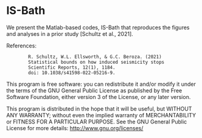 # IS-Bath

We present the Matlab-based codes, IS-Bath that reproduces the figures and analyses in a prior study [Schultz et al., 2021].

References: 
            
            R. Schultz, W.L. Ellsworth, & G.C. Beroza. (2021)
            Statistical bounds on how induced seismicity stops
            Scientific Reports, 12(1), 1184.
            doi: 10.1038/s41598-022-05216-9.


This program is free software: you can redistribute it and/or modify it under the terms of the GNU General Public License as published by the Free Software Foundation, either version 3 of the License, or any later version.

This program is distributed in the hope that it will be useful, but WITHOUT ANY WARRANTY; without even the implied warranty of MERCHANTABILITY or FITNESS FOR A PARTICULAR PURPOSE.  See the GNU General Public License for more details: http://www.gnu.org/licenses/
